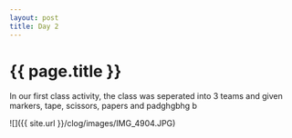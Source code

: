 ```yaml
---
layout: post
title: Day 2
---
```


{{ page.title }}
================

<p class="meta">

In our first class activity, the class was seperated into 3 teams and given markers, tape, scissors, papers and padghgbhg b 

![]({{ site.url }}/clog/images/IMG_4904.JPG)

